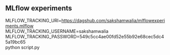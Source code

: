 ## MLflow experiments

MLFLOW_TRACKING_URI=https://dagshub.com/sakshamwalia/mlflowexperiments.mlflow \
MLFLOW_TRACKING_USERNAME=sakshamwalia \
MLFLOW_TRACKING_PASSWORD=549c5cc4ae00fd52e55b92e68cec5dc45a19bc65 \
python script.py